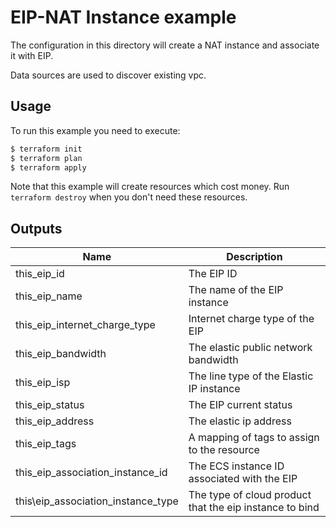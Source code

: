 # EIP-NAT Instance example

The configuration in this directory will create a NAT instance and associate it with EIP.

Data sources are used to discover existing vpc.

## Usage

To run this example you need to execute:

```bash
$ terraform init
$ terraform plan
$ terraform apply
```

Note that this example will create resources which cost money. Run `terraform destroy` when you don't need these resources.

<!-- BEGINNING OF PRE-COMMIT-TERRAFORM DOCS HOOK -->
## Outputs

| Name | Description |
|------|-------------|
| this\_eip\_id | The EIP ID |
| this\_eip\_name | The name of the EIP instance |
| this\_eip\_internet_charge_type | Internet charge type of the EIP |
| this\_eip\_bandwidth | The elastic public network bandwidth |
| this\_eip\_isp | The line type of the Elastic IP instance |
| this\_eip\_status | The EIP current status |
| this\_eip\_address | The elastic ip address |
| this\_eip\_tags | A mapping of tags to assign to the resource |
| this\_eip\_association_instance_id | The ECS instance ID associated with the EIP |
| this\eip\_association_instance_type | The type of cloud product that the eip instance to bind |

<!-- END OF PRE-COMMIT-TERRAFORM DOCS HOOK -->